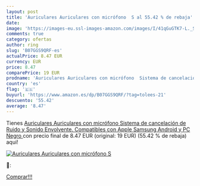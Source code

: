 ```yaml
---
layout: post
title: 'Auriculares Auriculares con micrófono  S al 55.42 % de rebaja'
date: 
image: 'https://images-eu.ssl-images-amazon.com/images/I/41qGuGTK7-L._SL200_.jpg'
comments: true
category: ofertas
author: ring
slug: 'B07GGS9QRF-es'
actualPrice: 8.47 EUR
currency: EUR
price: 8.47
comparePrice: 19 EUR
prodname: 'Auriculares Auriculares con micrófono  Sistema de cancelación de Ruido y Sonido Envolvente. Compatibles con Apple Samsung Android y PC  Negro '
country: 'es'
flag: '🇪🇸'
buyurl: 'https://www.amazon.es/dp/B07GGS9QRF/?tag=tolees-21'
descuento: '55.42'
average: '8.47'
---
```


Tienes [Auriculares Auriculares con micrófono  Sistema de cancelación de Ruido y Sonido Envolvente. Compatibles con Apple Samsung Android y PC  Negro ](https://www.amazon.es/dp/B07GGS9QRF/?tag=tolees-21) con precio final de  8.47 EUR (original: 19 EUR) (55.42 %  de rebaja) aqui!

[![Auriculares Auriculares con micrófono  S](https://images-eu.ssl-images-amazon.com/images/I/41qGuGTK7-L._SL200_.jpg)](https://www.amazon.es/dp/B07GGS9QRF/?tag=tolees-21)

🔎:


[Comprar!!!](https://www.amazon.es/dp/B07GGS9QRF/?tag=tolees-21)
